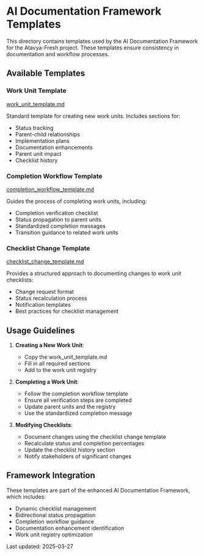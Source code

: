 # AI Documentation Framework Templates

This directory contains templates used by the AI Documentation Framework for the Atavya-Fresh project. These templates ensure consistency in documentation and workflow processes.

## Available Templates

### Work Unit Template
[work_unit_template.md](./work_unit_template.md)

Standard template for creating new work units. Includes sections for:
- Status tracking
- Parent-child relationships
- Implementation plans
- Documentation enhancements
- Parent unit impact
- Checklist history

### Completion Workflow Template
[completion_workflow_template.md](./completion_workflow_template.md)

Guides the process of completing work units, including:
- Completion verification checklist
- Status propagation to parent units
- Standardized completion messages
- Transition guidance to related work units

### Checklist Change Template
[checklist_change_template.md](./checklist_change_template.md)

Provides a structured approach to documenting changes to work unit checklists:
- Change request format
- Status recalculation process
- Notification templates
- Best practices for checklist management

## Usage Guidelines

1. **Creating a New Work Unit**:
   - Copy the work_unit_template.md
   - Fill in all required sections
   - Add to the work unit registry

2. **Completing a Work Unit**:
   - Follow the completion workflow template
   - Ensure all verification steps are completed
   - Update parent units and the registry
   - Use the standardized completion message

3. **Modifying Checklists**:
   - Document changes using the checklist change template
   - Recalculate status and completion percentages
   - Update the checklist history section
   - Notify stakeholders of significant changes

## Framework Integration

These templates are part of the enhanced AI Documentation Framework, which includes:
- Dynamic checklist management
- Bidirectional status propagation
- Completion workflow guidance
- Documentation enhancement identification
- Work unit registry optimization

Last updated: 2025-03-27
